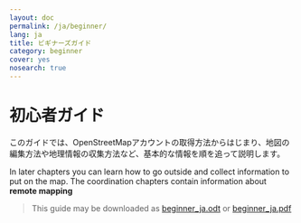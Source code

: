```yaml
---
layout: doc
permalink: /ja/beginner/
lang: ja
title: ビギナーズガイド
category: beginner
cover: yes
nosearch: true
---
```


初心者ガイド
================

このガイドでは、OpenStreetMapアカウントの取得方法からはじまり、地図の編集方法や地理情報の収集方法など、基本的な情報を順を追って説明します。

In later chapters you can learn how to go outside and collect information to put on the map. The coordination chapters contain information about **remote mapping**

> This guide may be downloaded as [beginner_ja.odt](/files/beginner_ja.odt) or [beginner_ja.pdf](/files/beginner_ja.pdf)  

